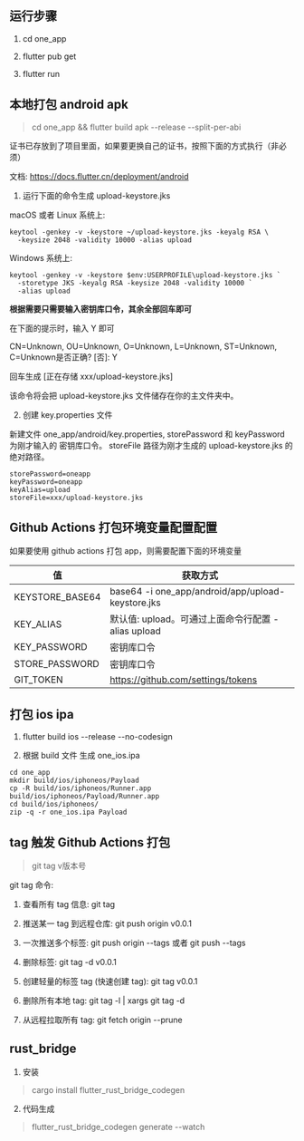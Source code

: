 ## 运行步骤

1. cd one_app

2. flutter pub get

3. flutter run

## 本地打包 android apk

> cd one_app && flutter build apk --release --split-per-abi

证书已存放到了项目里面，如果要更换自己的证书，按照下面的方式执行（非必须）

文档: https://docs.flutter.cn/deployment/android

1. 运行下面的命令生成 upload-keystore.jks

macOS 或者 Linux 系统上:

```shell
keytool -genkey -v -keystore ~/upload-keystore.jks -keyalg RSA \
  -keysize 2048 -validity 10000 -alias upload
```

Windows 系统上:

```shell
keytool -genkey -v -keystore $env:USERPROFILE\upload-keystore.jks `
  -storetype JKS -keyalg RSA -keysize 2048 -validity 10000 `
  -alias upload
```

**根据需要只需要输入密钥库口令，其余全部回车即可**

在下面的提示时，输入 Y 即可

CN=Unknown, OU=Unknown, O=Unknown, L=Unknown, ST=Unknown, C=Unknown是否正确?
[否]:  Y

回车生成 [正在存储 xxx/upload-keystore.jks]

该命令将会把 upload-keystore.jks 文件储存在你的主文件夹中。

2. 创建 key.properties 文件

新建文件 one_app/android/key.properties, storePassword 和 keyPassword 为刚才输入的 密钥库口令。
storeFile 路径为刚才生成的 upload-keystore.jks 的绝对路径。

```
storePassword=oneapp
keyPassword=oneapp
keyAlias=upload
storeFile=xxx/upload-keystore.jks
```

## Github Actions 打包环境变量配置配置  

如果要使用 github actions 打包 app，则需要配置下面的环境变量

| 值              | 获取方式                                           |
| --------------- | -------------------------------------------------- |
| KEYSTORE_BASE64 | base64 -i one_app/android/app/upload-keystore.jks  |
| KEY_ALIAS       | 默认值: upload。可通过上面命令行配置 -alias upload |
| KEY_PASSWORD    | 密钥库口令                                         |
| STORE_PASSWORD  | 密钥库口令                                         |
| GIT_TOKEN       | https://github.com/settings/tokens                 |

## 打包 ios ipa

1. flutter build ios --release --no-codesign

2. 根据 build 文件 生成 one_ios.ipa

```shell
cd one_app
mkdir build/ios/iphoneos/Payload
cp -R build/ios/iphoneos/Runner.app build/ios/iphoneos/Payload/Runner.app
cd build/ios/iphoneos/
zip -q -r one_ios.ipa Payload
```

## tag 触发 Github Actions 打包

> git tag v版本号

git tag 命令:

1. 查看所有 tag 信息: git tag

2. 推送某一 tag 到远程仓库: git push origin v0.0.1

3. 一次推送多个标签: git push origin --tags 或者 git push --tags

4. 删除标签: git tag -d v0.0.1

5. 创建轻量的标签 tag (快速创建 tag): git tag v0.0.1

6. 删除所有本地 tag: git tag -l | xargs git tag -d

7. 从远程拉取所有 tag: git fetch origin --prune

## rust_bridge

1. 安装 

> cargo install flutter_rust_bridge_codegen

2. 代码生成

> flutter_rust_bridge_codegen generate --watch